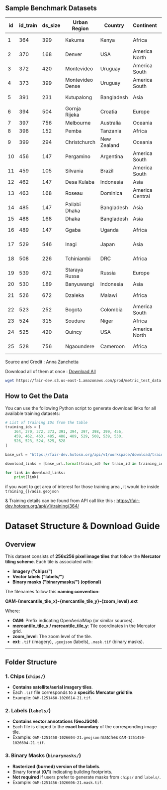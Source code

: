 ## Sample Benchmark Datasets 

| id  | id_train | ds_size | Urban Region       | Country      | Continent      | Urban Type     | Density | Roof Type  | Download |
|---- |---------|--------|------------------|-------------|--------------|-------------|---------|----------|-----------|
| 1   | 364     | 399    | Kakuma           | Kenya       | Africa       | Refugee Camp | Sparse  | Metal    | [Download](https://fair-dev.hotosm.org/api/v1/workspace/download/training_364/preprocessed.zip/) |
| 2   | 370     | 168    | Denver           | USA         | America North | Peri-Urban   | Grid    | Shingles | [Download](https://fair-dev.hotosm.org/api/v1/workspace/download/training_370/preprocessed.zip/) |
| 3   | 372     | 420    | Montevideo       | Uruguay     | America South | Urban        | Grid    | Cement   | [Download](https://fair-dev.hotosm.org/api/v1/workspace/download/training_372/preprocessed.zip/) |
| 4   | 373     | 399    | Montevideo Dense | Uruguay     | America South | Urban        | Dense   | Cement   | [Download](https://fair-dev.hotosm.org/api/v1/workspace/download/training_373/preprocessed.zip/) |
| 5   | 391     | 231    | Kutupalong       | Bangladesh  | Asia         | Refugee Camp | Dense   | Mixed    | [Download](https://fair-dev.hotosm.org/api/v1/workspace/download/training_391/preprocessed.zip/) |
| 6   | 394     | 504    | Gornja Rijeka    | Croatia     | Europe       | Rural        | Sparse  | Shingles | [Download](https://fair-dev.hotosm.org/api/v1/workspace/download/training_394/preprocessed.zip/) |
| 7   | 397     | 756    | Melbourne        | Australia   | Oceania      | Urban        | Grid    | Cement   | [Download](https://fair-dev.hotosm.org/api/v1/workspace/download/training_397/preprocessed.zip/) |
| 8   | 398     | 152    | Pemba            | Tanzania    | Africa       | Rural        | Sparse  | Metal    | [Download](https://fair-dev.hotosm.org/api/v1/workspace/download/training_398/preprocessed.zip/) |
| 9   | 399     | 294    | Christchurch     | New Zealand | Oceania      | Peri-Urban   | Sparse  | Shingles | [Download](https://fair-dev.hotosm.org/api/v1/workspace/download/training_399/preprocessed.zip/) |
| 10  | 456     | 147    | Pergamino        | Argentina   | America South | Peri-Urban   | Grid    | Mixed    | [Download](https://fair-dev.hotosm.org/api/v1/workspace/download/training_456/preprocessed.zip/) |
| 11  | 459     | 105    | Silvania         | Brazil      | America South | Rural        | Sparse  | Shingles | [Download](https://fair-dev.hotosm.org/api/v1/workspace/download/training_459/preprocessed.zip/) |
| 12  | 462     | 147    | Desa Kulaba     | Indonesia   | Asia         | Rural        | Sparse  | Metal    | [Download](https://fair-dev.hotosm.org/api/v1/workspace/download/training_462/preprocessed.zip/) |
| 13  | 463     | 168    | Roseau          | Dominica    | America Central | Peri-Urban   | Sparse  | Mixed    | [Download](https://fair-dev.hotosm.org/api/v1/workspace/download/training_463/preprocessed.zip/) |
| 14  | 485     | 147    | Pallabi Dhaka   | Bangladesh  | Asia         | Urban        | Dense   | Mixed    | [Download](https://fair-dev.hotosm.org/api/v1/workspace/download/training_485/preprocessed.zip/) |
| 15  | 488     | 168    | Dhaka           | Bangladesh  | Asia         | Urban        | Dense   | Mixed    | [Download](https://fair-dev.hotosm.org/api/v1/workspace/download/training_488/preprocessed.zip/) |
| 16  | 489     | 147    | Ggaba           | Uganda      | Africa       | Peri-Urban   | Dense   | Mixed    | [Download](https://fair-dev.hotosm.org/api/v1/workspace/download/training_489/preprocessed.zip/) |
| 17  | 529     | 546    | Inagi           | Japan       | Asia         | Peri-Urban   | Sparse  | Mixed    | [Download](https://fair-dev.hotosm.org/api/v1/workspace/download/training_529/preprocessed.zip/) |
| 18  | 508     | 226    | Tchiniambi      | DRC         | Africa       | Peri-Urban   | Dense   | Metal    | [Download](https://fair-dev.hotosm.org/api/v1/workspace/download/training_508/preprocessed.zip/) |
| 19  | 539     | 672    | Staraya Russa   | Russia      | Europe       | Rural        | Sparse  | Mixed    | [Download](https://fair-dev.hotosm.org/api/v1/workspace/download/training_539/preprocessed.zip/) |
| 20  | 530     | 189    | Banyuwangi      | Indonesia   | Asia         | Urban        | Dense   | Shingles | [Download](https://fair-dev.hotosm.org/api/v1/workspace/download/training_530/preprocessed.zip/) |
| 21  | 526     | 672    | Dzaleka         | Malawi      | Africa       | Refugee Camp | Dense   | Metal    | [Download](https://fair-dev.hotosm.org/api/v1/workspace/download/training_526/preprocessed.zip/) |
| 22  | 523     | 252    | Bogota          | Colombia    | America South | Urban        | Grid    | Mixed    | [Download](https://fair-dev.hotosm.org/api/v1/workspace/download/training_523/preprocessed.zip/) |
| 23  | 524     | 315    | Soudure         | Niger       | Africa       | Rural        | Dense   | Mixed    | [Download](https://fair-dev.hotosm.org/api/v1/workspace/download/training_524/preprocessed.zip/) |
| 24  | 525     | 420    | Quincy          | USA         | America North | Peri-Urban   | Grid    | Shingles | [Download](https://fair-dev.hotosm.org/api/v1/workspace/download/training_525/preprocessed.zip/) |
| 25  | 528     | 756    | Ngaoundere      | Cameroon    | Africa       | Peri-Urban   | Grid    | Metal    | [Download](https://fair-dev.hotosm.org/api/v1/workspace/download/training_528/preprocessed.zip/) |

Source and Credit : Anna Zanchetta

Download all of them at once : [Download All](https://fair-dev.s3.us-east-1.amazonaws.com/prod/metric_test_data.zip)

```bash
wget https://fair-dev.s3.us-east-1.amazonaws.com/prod/metric_test_data.zip
```

## **How to Get the Data**

You can use the following Python script to generate download links for all available training datasets:

```python
# List of training IDs from the table
training_ids = [
    364, 370, 372, 373, 391, 394, 397, 398, 399, 456, 
    459, 462, 463, 485, 488, 489, 529, 508, 539, 530, 
    526, 523, 524, 525, 528
]

base_url = "https://fair-dev.hotosm.org/api/v1/workspace/download/training_{}/preprocessed.zip/"

download_links = [base_url.format(train_id) for train_id in training_ids]

for link in download_links:
    print(link)
```

if you want to get area of interest for those training area , it would be inside `training_{}/aois.geojson` 

& Training details can be found from API call like this : https://fair-dev.hotosm.org/api/v1/training/364/ 

 
# **Dataset Structure & Download Guide**

## **Overview**
This dataset consists of **256x256 pixel image tiles** that follow the **Mercator tiling scheme**. Each tile is associated with:
- **Imagery ("chips/")**
- **Vector labels ("labels/")**
- **Binary masks ("binarymasks/") (optional)**

The filenames follow this **naming convention**:

**OAM-{mercantile_tile_x}-{mercantile_tile_y}-{zoom_level}.ext**

Where:
- **OAM**: Prefix indicating OpenAerialMap (or similar sources).
- **mercantile_tile_x / mercantile_tile_y**: Tile coordinates in the Mercator grid.
- **zoom_level**: The zoom level of the tile.
- **ext**: `.tif` (imagery), `.geojson` (labels), `.mask.tif` (binary masks).

---

## **Folder Structure**


### **1. Chips (`chips/`)**
- **Contains satellite/aerial imagery tiles**.
- Each `.tif` file corresponds to a **specific Mercator grid tile**.
- Example: `OAM-1251460-1026614-21.tif`.

### **2. Labels (`labels/`)**
- **Contains vector annotations (GeoJSON)**.
- Each file is clipped to the **exact boundary** of the corresponding image tile.
- Example: `OAM-1251450-1026604-21.geojson` matches `OAM-1251450-1026604-21.tif`.

### **3. Binary Masks (`binarymasks/`)**
- **Rasterized (burned) version of the labels**.
- Binary format (**0/1**) indicating building footprints.
- **Not required** if users prefer to generate masks from `chips/` and `labels/`.
- Example: `OAM-1251456-1026606-21.mask.tif`.

